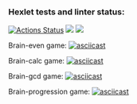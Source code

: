 ### Hexlet tests and linter status:
[![Actions Status](https://github.com/ToLive/frontend-project-lvl1/workflows/hexlet-check/badge.svg)](https://github.com/ToLive/frontend-project-lvl1/actions)
<a href="https://codeclimate.com/github/ToLive/frontend-project-lvl1/maintainability"><img src="https://api.codeclimate.com/v1/badges/6edb1c7d963a34026c7c/maintainability" /></a>
<img src="https://github.com/ToLive/frontend-project-lvl1/workflows/Super-Linter/badge.svg" />

Brain-even game:
[![asciicast](https://asciinema.org/a/382646.svg)](https://asciinema.org/a/382646)

Brain-calc game:
[![asciicast](https://asciinema.org/a/382716.svg)](https://asciinema.org/a/382716)

Brain-gcd game:
[![asciicast](https://asciinema.org/a/382725.svg)](https://asciinema.org/a/382725)

Brain-progression game:
[![asciicast](https://asciinema.org/a/382736.svg)](https://asciinema.org/a/382736)